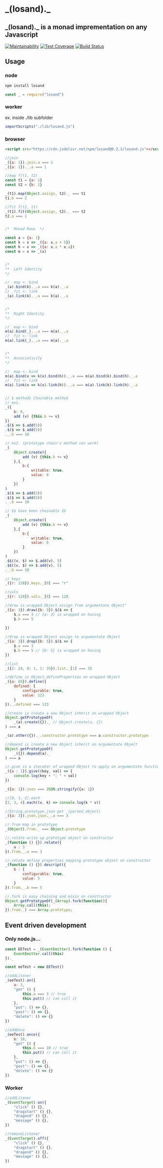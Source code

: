 # \_(losand).\_
## \_(losand).\_ is a monad imprementation on any Javascript
[![Maintainability](https://api.codeclimate.com/v1/badges/bb24ccbb4103dec4837f/maintainability)](https://codeclimate.com/github/johnny-shaman/losand/maintainability)
[![Test Coverage](https://api.codeclimate.com/v1/badges/bb24ccbb4103dec4837f/test_coverage)](https://codeclimate.com/github/johnny-shaman/losand/test_coverage)
[![Build Status](https://travis-ci.org/johnny-shaman/losand.svg?branch=master)](https://travis-ci.org/johnny-shaman/losand)
## Usage

### node
~~~bash
npm install losand
~~~

~~~javascript
const _ = require("losand")
~~~
### worker
ex. inside ./lib subfolder
~~~javascript
importScripts("./lib/losand.js")
~~~
### browser
~~~html
<script src="https://cdn.jsdelivr.net/npm/losand@0.2.1/losand.js"></script>
~~~

~~~javascript
//join
_({a: 1}).join.a === 1
_({a: 1})._.a === 1

//map f(t1, t2)
const t1 = {a: 1}
const t2 = {b: 2}

_(t1).map(Object.assign, t2)._ === t1
t1.b === 2

//fit f(t2, t1)
_(t1).fit(Object.assign, t2)._ === t2
t2.a === 1


/*  Monad Rows  */

const a = {a: 1}
const k = x => _({a: x.a + 5})
const h = x => _({a: x.a * x.a})
const m = x => _(x)


/*
**  Left Identity
*/

//  map <- bind
_(a).bind(k)._.a === k(a)._.a
//  fit <- link
_(a).link(k)._.a === k(a)._.a


/*
**  Right Identity
*/

//  map <- bind
m(a).bind(_)._.a === m(a)._.a
//  fit <- link
m(a).link(_)._.a === m(a)._.a


/*
**  Associativity
*/

//  map <- bind
m(a).bind(x => k(x).bind(h))._.a === m(a).bind(k).bind(h)._.a
//  fit <- link
m(a).link(x => k(x).link(h))._.a === m(a).link(k).link(h)._.a


// $ methods Chainable method
// ex1.
_({
    b: 0,
    add (v) {this.b += v}
})
.$($ => $.add(5))
.$($ => $.add(5))
._.b === 10

// ex2. (prototype chain's method can work)
_(
	Object.create({
		add (v) {this.b += v}
	},{
		b:{
			writable: true,
			value: 0
		}
	})
)
.$($ => $.add(5))
.$($ => $.add(5))
._.b === 10

// $$ have been chainable IO
_(
	Object.create({
		add (v) {this.b += v}
	},{
		b:{
			writable: true,
			value: 0
		}
	})
)
.$$((v, $) => $.add(v), 5)
.$$((v, $) => $.add(v), 5)
._.b === 10

// keys
_({r: 128}).keys._[0] === "r"

//vals
_({r: 128}).vals._[0] === 128

//draw is wrapped Object assign from argumentate Object"
_({a: 3}).draw({b: 5}).$($ => {
    $.a === 3 // {a: 3} is wrapped on having
    $.b === 5
    
})

//drop is wrapped Object assign to argumentate Object
_({a: 3}).drop({b: 5}).$($ => {
    $.a === 3 
    $.b === 5 // {b: 5} is wrapped on having
})

//list 
_({2: 24, 0: 1, 1: 35}).list._[1] === 35

//define is Object.defineProperties on wrapped Object
_({a: 68}).define({
    defined: {
        configurable: true,
        value: 123
    }
})._.defined === 123

//create is create a new Object inherit on wrapped Object
Object.getPrototypeOf(
    _(a).create({})._ // Object.create(a, {})
) === a

_(a).other({})._.constructor.prototype === a.constructor.prototype

//depend is create a new Object inherit on argumentate Object
Object.getPrototypeOf(
    _({}).depend(a)._
) === a

//.give is a iterator of wrapped Object to apply on argumentate function
_({a : 1}).give((key, val) => {
    console.log(key + ": " + val)
})

_({a: 1}).json === JSON.stringify({a: 1})

//[0, 1, 2].each
[2, 3, 4].each((v, k) => console.log(k * v))

//String.prototype.json get _(parsed_object)
_({a: 3}).json.json._.a === 3

//.from map in prototype
_(Object).from._ === Object.prototype

//.relate write up prototype object on constructor
_(function () {}).relate({
    a : 3
}).from._.a === 3

//.relate define properties mapping prototype object on constructor
_(function () {}).descript({
    b : {
        configurable: true,
        value: 5
    }
}).from._.b === 5

//.fork is easy chaining and mixin on constructor
Object.getPrototypeOf(_(Array).fork(function(){
    Array.call(this);
}).from._) === Array.prototype;

~~~
## Event driven development
### Only node.js...
~~~javascript
const EETest = _(EventEmitter).fork(function () {
    EventEmitter.call(this)
})._

const eeTest = new EETest()

//addLitener
_(eeTest).on({
    a: 3,
    "get" () {
        this.a === 3 // true
        this.put() // can call it
    },
    "put": () => {},
    "post": () => {},
    "delete": () => {}
})

//addOnce
_(eeTest).once({
    b: 10,
    "get" () {
        this.b === 10 // true
        this.put() // can call it
    },
    "put": () => {},
    "post": () => {},
    "delete": () => {}
})
~~~
### Worker
~~~javascript
//addLitener
_(EventTarget).on({
    "click" () {},
    "dragstart" () {},
    "dragend" () {},
    "message" () {},
})

//removeListener
_(EventTarget).off({
    "click" () {},
    "dragstart" () {},
    "dragend" () {},
    "message" () {},
})
~~~